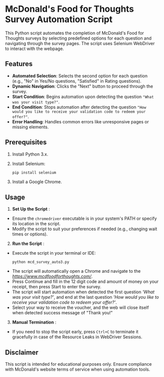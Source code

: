 # McDonald's Food for Thoughts Survey Automation Script

This Python script automates the completion of McDonald's Food for Thoughts surveys by selecting predefined options for each question and navigating through the survey pages. The script uses Selenium WebDriver to interact with the webpage.

## Features

- **Automated Selection**: Selects the second option for each question (e.g., "No" in Yes/No questions, "Satisfied" in Rating questions).
- **Dynamic Navigation**: Clicks the "Next" button to proceed through the survey.
- **Start Condition**: Begins automation upon detecting the question `"What was your visit type?"`.
- **End Condition**: Stops automation after detecting the question `"How would you like to receive your validation code to redeem your offer?"`.
- **Error Handling**: Handles common errors like unresponsive pages or missing elements.

## Prerequisites

1. Install Python 3.x.
2. Install Selenium:

   ```bash
   pip install selenium
   ```
3. Install a Google Chrome.

## Usage

1. **Set Up the Script** :

* Ensure the `chromedriver` executable is in your system's PATH or specify its location in the script.
* Modify the script to suit your preferences if needed (e.g., changing wait times or options).

2. **Run the Script** :

* Execute the script in your terminal or IDE:
  ```
  python mcd_survey_auto3.py
  ```
* The script will automatically open a Chrome and navigate to the *https://www.mcdfoodforthoughts.com/*.
* Press Continue and fill in the 12 digit code and amount of money on your receipt, then press Start to enter the survey.
* The script will start automation when detected the first question *'What was your visit type?'*, and end at the last question *'How would you like to receive your validation code to redeem your offer?'*.
* Select your way to receive the voucher, and the web will close itself when detected success message of "Thank you!"

3. **Manual Termination** :

* If you need to stop the script early, press `Ctrl+C` to terminate it gracefully in case of the Resource Leaks in WebDriver Sessions.

## Disclaimer

This script is intended for educational purposes only. Ensure compliance with McDonald's website terms of service when using automation tools.
